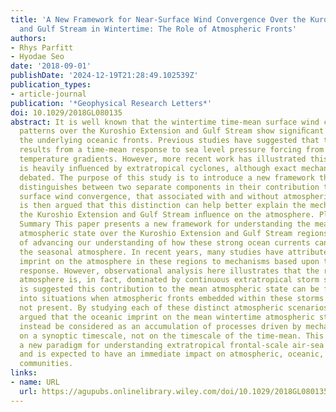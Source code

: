 ```yaml
---
title: 'A New Framework for Near‐Surface Wind Convergence Over the Kuroshio Extension
  and Gulf Stream in Wintertime: The Role of Atmospheric Fronts'
authors:
- Rhys Parfitt
- Hyodae Seo
date: '2018-09-01'
publishDate: '2024-12-19T21:28:49.102539Z'
publication_types:
- article-journal
publication: '*Geophysical Research Letters*'
doi: 10.1029/2018GL080135
abstract: It is well known that the wintertime time-mean surface wind convergence
  patterns over the Kuroshio Extension and Gulf Stream show signiﬁcant imprints of
  the underlying oceanic fronts. Previous studies have suggested that this collocation
  results from a time-mean response to sea level pressure forcing from sea surface
  temperature gradients. However, more recent work has illustrated this phenomenon
  is heavily inﬂuenced by extratropical cyclones, although exact mechanisms are still
  debated. The purpose of this study is to introduce a new framework that explicitly
  distinguishes between two separate components in their contribution to the time-mean
  surface wind convergence, that associated with and without atmospheric fronts. It
  is then argued that this distinction can help better explain the mechanisms driving
  the Kuroshio Extension and Gulf Stream inﬂuence on the atmosphere. Plain Language
  Summary This paper presents a new framework for understanding the mean wintertime
  atmospheric state over the Kuroshio Extension and Gulf Stream regions, in the context
  of advancing our understanding of how these strong ocean currents can impact on
  the seasonal atmosphere. In recent years, many studies have attributed the oceanic
  imprint on the atmosphere in these regions to mechanisms based upon the time-mean
  response. However, observational analysis here illustrates that the regional wintertime
  atmosphere is, in fact, dominated by continuous extratropical storm systems. It
  is suggested this contribution to the mean atmospheric state can be further decomposed
  into situations when atmospheric fronts embedded within these storms are and are
  not present. By studying each of these distinct atmospheric scenarios, it is then
  argued that the oceanic imprint on the mean wintertime atmospheric state should
  instead be considered as an accumulation of processes driven by mechanisms acting
  on a synoptic timescale, not on the timescale of the time-mean. This framework presents
  a new paradigm for understanding extratropical frontal-scale air-sea interactions
  and is expected to have an immediate impact on atmospheric, oceanic, and climate
  communities.
links:
- name: URL
  url: https://agupubs.onlinelibrary.wiley.com/doi/10.1029/2018GL080135
---
```

